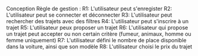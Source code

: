 Conception
Règle de gestion :
R1: L'utilisateur peut s'enregister
R2: L'utilisateur peut se connecter et déconnecter
R3: L'utilisateur peut rechercher des trajets avec des filtres
R4: L'utilisateur peut s'inscrire à un trajet
R5: L'utilisateur peux proposer un trajet
R6: L'utilisateur qui propose un trajet peut accepter ou non certain critère (fumeur, animaux, homme ou femme uniquement)
R7: L'utilisateur défini le nombre de place disponible dans la voiture, ainsi que son modèle
R8: L'utilisateur choisi le prix du trajet